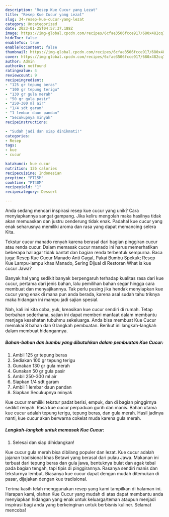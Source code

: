 ```yaml
---
description: "Resep Kue Cucur yang Lezat"
title: "Resep Kue Cucur yang Lezat"
slug: 34-resep-kue-cucur-yang-lezat
category: Uncategorized
date: 2023-01-25T04:57:37.188Z
image: https://img-global.cpcdn.com/recipes/6cfae3506fcce917/680x482cq70/kue-cucur-foto-resep-utama.jpg
hideToc: false
enableToc: true
enableTocContent: false
thumbnail: https://img-global.cpcdn.com/recipes/6cfae3506fcce917/680x482cq70/kue-cucur-foto-resep-utama.jpg
cover: https://img-global.cpcdn.com/recipes/6cfae3506fcce917/680x482cq70/kue-cucur-foto-resep-utama.jpg
author: Admin
authorAv: notfound
ratingvalue: 4
reviewcount: 9
recipeingredient:
- "125 gr tepung beras"
- "100 gr tepung terigu"
- "130 gr gula merah"
- "50 gr gula pasir"
- "250-300 ml air"
- "1/4 sdt garam"
- "1 lembar daun pandan"
- "Secukupnya minyak"
recipeinstructions:

- "Sudah jadi dan siap dinikmati!"
categories:
- Resep
tags:
- kue
- cucur

katakunci: kue cucur 
nutrition: 126 calories
recipecuisine: Indonesian
preptime: "PT15M"
cooktime: "PT40M"
recipeyield: "1"
recipecategory: Dessert

---
```





Anda sedang mencari inspirasi resep kue cucur yang unik? Cara menyiapkannya sangat gampang. Jika keliru mengolah maka hasilnya tidak akan memuaskan dan justru cenderung tidak enak. Padahal kue cucur yang enak seharusnya memiliki aroma dan rasa yang dapat memancing selera Kita.





Tekstur cucur manado renyah karena berasal dari bagian pinggiran cucur atau renda cucur. Dalam memasak cucur manado ini harus memerhatikan beberapa hal agar tidak bantat dan bagian renda terbentuk sempurna. Baca juga: Resep Kue Cucur Manado Anti Gagal, Pakai Bumbu Spekuk; Resep Kue Lampu-lampu khas Manado, Sering Dijual di Restoran What is kue cucur Jawa?

Banyak hal yang sedikit banyak berpengaruh terhadap kualitas rasa dari kue cucur, pertama dari jenis bahan, lalu pemilihan bahan segar hingga cara membuat dan menyajikannya. Tak perlu pusing jika hendak menyiapkan kue cucur yang enak di mana pun anda berada, karena asal sudah tahu triknya maka hidangan ini mampu jadi sajian spesial.






Nah, kali ini kita coba, yuk, kreasikan kue cucur sendiri di rumah. Tetap berbahan sederhana, sajian ini dapat memberi manfaat dalam membantu menjaga kesehatan tubuhmu sekeluarga. Anda bisa membuat Kue Cucur memakai 8 bahan dan 0 langkah pembuatan. Berikut ini langkah-langkah dalam membuat hidangannya.

<!--inarticleads1-->

##### Bahan-bahan dan bumbu yang dibutuhkan dalam pembuatan Kue Cucur:

1. Ambil 125 gr tepung beras
1. Sediakan 100 gr tepung terigu
1. Gunakan 130 gr gula merah
1. Gunakan 50 gr gula pasir
1. Ambil 250-300 ml air
1. Siapkan 1/4 sdt garam
1. Ambil 1 lembar daun pandan
1. Siapkan Secukupnya minyak


Kue cucur memiliki tekstur padat berisi, empuk, dan di bagian pinggirnya sedikit renyah. Rasa kue cucur perpaduan gurih dan manis. Bahan utama kue cucur adalah tepung terigu, tepung beras, dan gula merah. Hasil jadinya nanti, kue cucur akan berwarna cokelat muda karena gula merah. 

<!--inarticleads2-->

##### Langkah-langkah untuk memasak Kue Cucur:


1. Selesai dan siap dihidangkan!

Kue cucur gula merah bisa dibilang populer dan lezat. Kue cucur adalah jajanan tradisional khas Betawi yang berasal dari pulau Jawa. Makanan ini terbuat dari tepung beras dan gula jawa, bentuknya bulat dan agak tebal pada bagian tengah, tapi tipis di pinggirannya. Rasanya sendiri manis dan teksturnya lembut. Biasanya kue cucur dapat dengan mudah ditemukan di pasar, dijajakan dengan kue tradisional. 

Terima kasih telah menggunakan resep yang kami tampilkan di halaman ini. Harapan kami, olahan Kue Cucur yang mudah di atas dapat membantu anda menyiapkan hidangan yang enak untuk keluarga/teman ataupun menjadi inspirasi bagi anda yang berkeinginan untuk berbisnis kuliner. Selamat mencoba!

